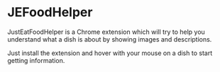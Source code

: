 # JEFoodHelper
JustEatFoodHelper is a Chrome extension which will try to help you understand what a dish is about by showing images and descriptions.

Just install the extension and hover with your mouse on a dish to start getting information.
